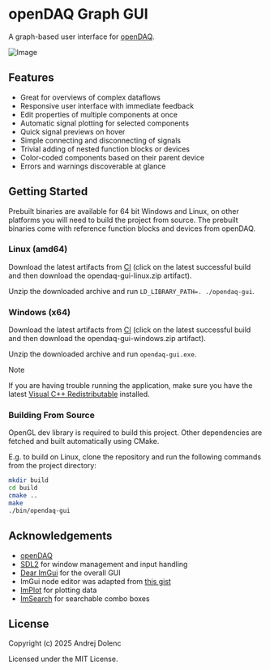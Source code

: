 openDAQ Graph GUI
=================

A graph-based user interface for [openDAQ](https://opendaq.com).

![Image](https://github.com/user-attachments/assets/a600e20e-7e2f-4e01-92f5-5312948fa25a)

## Features

 - Great for overviews of complex dataflows
 - Responsive user interface with immediate feedback
 - Edit properties of multiple components at once
 - Automatic signal plotting for selected components
 - Quick signal previews on hover
 - Simple connecting and disconnecting of signals
 - Trivial adding of nested function blocks or devices
 - Color-coded components based on their parent device
 - Errors and warnings discoverable at glance

## Getting Started

Prebuilt binaries are available for 64 bit Windows and Linux, on other
platforms you will need to build the project from source. The prebuilt
binaries come with reference function blocks and devices from openDAQ.

### Linux (amd64)
Download the latest artifacts from [CI](https://github.com/adolenc/opendaq-node-gui/actions) (click on the
latest successful build and then download the opendaq-gui-linux.zip
artifact).

Unzip the downloaded archive and run `LD_LIBRARY_PATH=. ./opendaq-gui`.

### Windows (x64)
Download the latest artifacts from [CI](https://github.com/adolenc/opendaq-node-gui/actions) (click on the
latest successful build and then download the opendaq-gui-windows.zip
artifact).

Unzip the downloaded archive and run `opendaq-gui.exe`.

> [!NOTE]
> If you are having trouble running the application, make sure you have the latest
> [Visual C++ Redistributable](https://learn.microsoft.com/en-us/cpp/windows/latest-supported-vc-redist)
> installed.

### Building From Source

OpenGL dev library is required to build this project.
Other dependencies are fetched and built automatically using CMake.

E.g. to build on Linux, clone the repository and run the following commands from the project directory:

```sh
mkdir build
cd build
cmake ..
make
./bin/opendaq-gui
```

## Acknowledgements

 - [openDAQ](https://opendaq.com)
 - [SDL2](https://www.libsdl.org/) for window management and input handling
 - [Dear ImGui](https://github.com/ocornut/imgui) for the overall GUI
 - ImGui node editor was adapted from [this gist](https://gist.github.com/ChemistAion/0cd64b71711d81661344af040c142c1c)
 - [ImPlot](https://github.com/epezent/implot) for plotting data
 - [ImSearch](https://github.com/GuusKemperman/imsearch) for searchable combo boxes

## License

Copyright (c) 2025 Andrej Dolenc

Licensed under the MIT License.
